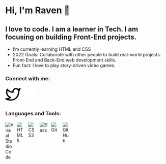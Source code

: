 # Hi, I'm Raven 👋

## I love to code. I am a learner in Tech. I am focusing on building Front-End projects.

-  I’m currently learning HTML and CSS
-  2022 Goals: Collaborate with other people to build real-world projects. Front-End and Back-End web development skills.
-  Fun fact: I love to play story-driven video games.

### Connect with me:

[![website](./img/twitter-light.svg)](https://twitter.com/raveneliette#gh-light-mode-only)
[![website](./img/twitter-dark.svg)](https://twitter.com/raveneliette#gh-dark-mode-only)

### Languages and Tools:

<img align="left" alt="Visual Studio Code" width="26px" src="https://cdn.jsdelivr.net/gh/devicons/devicon/icons/vscode/vscode-original.svg" style="padding-right:10px;" />
<img align="left" alt="HTML5" width="26px" src="https://cdn.jsdelivr.net/gh/devicons/devicon/icons/html5/html5-original.svg" style="padding-right:10px;" />
<img align="left" alt="CSS3" width="26px" src="https://cdn.jsdelivr.net/gh/devicons/devicon/icons/css3/css3-original.svg" style="padding-right:10px;" />
<img align="left" alt="Sass" width="26px" src="https://cdn.jsdelivr.net/gh/devicons/devicon/icons/sass/sass-original.svg" style="padding-right:10px;" />
<img align="left" alt="Git" width="26px" src="https://cdn.jsdelivr.net/gh/devicons/devicon/icons/git/git-original.svg" style="padding-right:10px;" />
<img align="left" alt="GitHub" width="26px" src="https://user-images.githubusercontent.com/3369400/139447912-e0f43f33-6d9f-45f8-be46-2df5bbc91289.png" style="padding-right:10px;" />

<br />
<br />

[Twitter]: https://twitter.com/raveneliette
[FreeCodeCamp]: https://www.freecodecamp.org/raveneliette
[Front-end Mentor]: https://www.frontendmentor.io/profile/raveneliette
